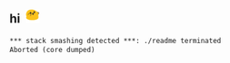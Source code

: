 ## hi <img width="24px" src="./img/blobDance.gif">

```make
*** stack smashing detected ***: ./readme terminated
Aborted (core dumped)
```
